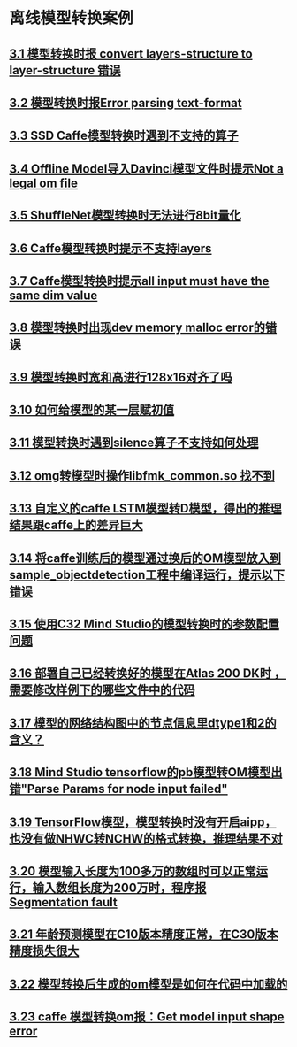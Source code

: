 # 离线模型转换案例
##  [3.1 模型转换时报 convert layers-structure to layer-structure 错误](part3-1.md)
##  [3.2 模型转换时报Error parsing text-format](part3-2.md)
##  [3.3 SSD Caffe模型转换时遇到不支持的算子](part3-3.md)
##  [3.4 Offline Model导入Davinci模型文件时提示Not a legal om file](part3-4.md)
##  [3.5 ShuffleNet模型转换时无法进行8bit量化](part3-5.md)
##  [3.6 Caffe模型转换时提示不支持layers](part3-6.md)
##  [3.7 Caffe模型转换时提示all input must have the same dim value](part3-7.md)
##  [3.8 模型转换时出现dev memory malloc error的错误](part3-8.md)
##  [3.9 模型转换时宽和高进行128x16对齐了吗](part3-9.md)
##  [3.10 如何给模型的某一层赋初值](part3-10.md)
##  [3.11 模型转换时遇到silence算子不支持如何处理](part3-11.md)
##  [3.12 omg转模型时操作libfmk_common.so 找不到](part3-12.md)
##  [3.13 自定义的caffe LSTM模型转D模型，得出的推理结果跟caffe上的差异巨大](part3-13.md)
##  [3.14 将caffe训练后的模型通过换后的OM模型放入到sample_objectdetection工程中编译运行，提示以下错误](part3-14.md)
##  [3.15 使用C32 Mind Studio的模型转换时的参数配置问题](part3-15.md)
##  [3.16 部署自己已经转换好的模型在Atlas 200 DK时 ，需要修改样例下的哪些文件中的代码](part3-16.md)
##  [3.17 模型的网络结构图中的节点信息里dtype1和2的含义？](part3-17.md)
##  [3.18 Mind Studio tensorflow的pb模型转OM模型出错"Parse Params for node input failed"](part3-18.md)
##  [3.19 TensorFlow模型，模型转换时没有开启aipp，也没有做NHWC转NCHW的格式转换，推理结果不对](part3-19.md)
##  [3.20 模型输入长度为100多万的数组时可以正常运行，输入数组长度为200万时，程序报Segmentation fault](part3-20.md)
##  [3.21 年龄预测模型在C10版本精度正常，在C30版本精度损失很大](part3-21.md)
##  [3.22 模型转换后生成的om模型是如何在代码中加载的](part3-22.md)
##  [3.23 caffe 模型转换om报：Get model input shape error](part3-23.md)



